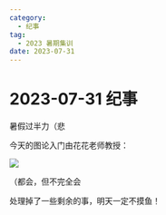 ```yaml
---
category:
  - 纪事
tag:
  - 2023 暑期集训
date: 2023-07-31
---
```


# 2023-07-31 纪事

暑假过半力（悲

<!-- more -->

今天的图论入门由花花老师教授：

![](https://blog-assets.typed-sigterm.me/images/17d1e4afdd4d170f13e1d1907e40dfff.jpg)

（都会，但不完全会

处理掉了一些剩余的事，明天一定不摸鱼！
